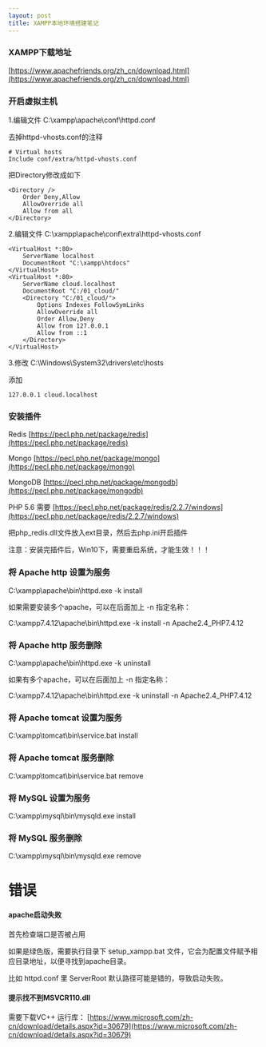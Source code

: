 ```yaml
---
layout: post
title: XAMPP本地环境搭建笔记
---
```


### XAMPP下载地址

[https://www.apachefriends.org/zh_cn/download.html](https://www.apachefriends.org/zh_cn/download.html)

### 开启虚拟主机 ###

1.编辑文件 C:\xampp\apache\conf\httpd.conf

去掉httpd-vhosts.conf的注释

    # Virtual hosts
    Include conf/extra/httpd-vhosts.conf

把Directory修改成如下

	<Directory />
		Order Deny,Allow
		AllowOverride all
		Allow from all
	</Directory>

2.编辑文件 C:\xampp\apache\conf\extra\httpd-vhosts.conf

	<VirtualHost *:80>
		ServerName localhost
		DocumentRoot "C:\xampp\htdocs"
	</VirtualHost>
	<VirtualHost *:80>
		ServerName cloud.localhost
		DocumentRoot "C:/01_cloud/"
		<Directory "C:/01_cloud/">
			Options Indexes FollowSymLinks
			AllowOverride all
			Order Allow,Deny
			Allow from 127.0.0.1
			Allow from ::1
		</Directory>
	</VirtualHost>

3.修改 C:\Windows\System32\drivers\etc\hosts

添加

    127.0.0.1 cloud.localhost

### 安装插件

Redis [https://pecl.php.net/package/redis](https://pecl.php.net/package/redis)

Mongo [https://pecl.php.net/package/mongo](https://pecl.php.net/package/mongo)

MongoDB [https://pecl.php.net/package/mongodb](https://pecl.php.net/package/mongodb)

PHP 5.6 需要 [https://pecl.php.net/package/redis/2.2.7/windows](https://pecl.php.net/package/redis/2.2.7/windows)

把php_redis.dll文件放入ext目录，然后去php.ini开启插件

注意：安装完插件后，Win10下，需要重启系统，才能生效！！！



### 将 Apache http 设置为服务

C:\xampp\apache\bin\httpd.exe -k install

如果需要安装多个apache，可以在后面加上 -n 指定名称：

C:\xampp7.4.12\apache\bin\httpd.exe -k install -n Apache2.4_PHP7.4.12

### 将 Apache http 服务删除

C:\xampp\apache\bin\httpd.exe -k uninstall

如果有多个apache，可以在后面加上 -n 指定名称：

C:\xampp7.4.12\apache\bin\httpd.exe -k uninstall -n Apache2.4_PHP7.4.12

### 将 Apache tomcat 设置为服务

C:\xampp\tomcat\bin\service.bat install

### 将 Apache tomcat 服务删除

C:\xampp\tomcat\bin\service.bat remove

### 将 MySQL 设置为服务

C:\xampp\mysql\bin\mysqld.exe install

### 将 MySQL 服务删除

C:\xampp\mysql\bin\mysqld.exe remove

# 错误

#### apache启动失败

首先检查端口是否被占用

如果是绿色版，需要执行目录下 setup_xampp.bat 文件，它会为配置文件赋予相应目录地址，以便寻找到apache目录。

比如 httpd.conf 里 ServerRoot 默认路径可能是错的，导致启动失败。

#### 提示找不到MSVCR110.dll

需要下载VC++ 运行库： [https://www.microsoft.com/zh-cn/download/details.aspx?id=30679](https://www.microsoft.com/zh-cn/download/details.aspx?id=30679)

